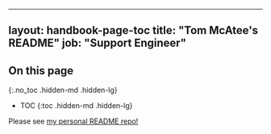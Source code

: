 

---
layout: handbook-page-toc
title: "Tom McAtee's README"
job: "Support Engineer"
---

## On this page
{:.no_toc .hidden-md .hidden-lg}

- TOC
{:toc .hidden-md .hidden-lg}

Please see [my personal README repo!](https://gitlab.com/rrelax/personal-readme)

